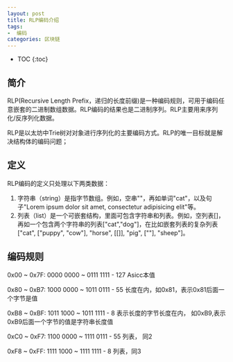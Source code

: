 ```yaml
---
layout: post
title: RLP编码介绍
tags: 
-  编码
categories: 区块链
---
```

* TOC
{:toc}

## 简介
RLP(Recursive Length Prefix，递归的长度前缀)是一种编码规则，可用于编码任意嵌套的二进制数组数据。RLP编码的结果也是二进制序列。RLP主要用来序列化/反序列化数据。

RLP是以太坊中Trie树对对象进行序列化的主要编码方式。RLP的唯一目标就是解决结构体的编码问题；

## 定义
RLP编码的定义只处理以下两类数据：

1. 字符串（string）是指字节数组。例如，空串""，再如单词"cat"，以及句子"Lorem ipsum dolor sit amet, consectetur adipisicing elit"等。
2. 列表（list）是一个可嵌套结构，里面可包含字符串和列表。例如，空列表[]，再如一个包含两个字符串的列表["cat","dog"]，在比如嵌套列表的复杂列表["cat", ["puppy", "cow"], "horse", [[]], "pig", [""], "sheep"]。

## 编码规则

0x00 ~ 0x7F: 0000 0000 ~ 0111 1111  - 127   	Asicc本值

0x80 ~ 0xB7: 1000 0000 ~ 1011 0111  -  55       长度在内，如0x81，表示0x81后面一个字节是值

0xB8 ~ 0xBF: 1011 1000 ~ 1011 1111  -  8         表示长度的字节长度在内， 如0xB9,表示0xB9后面一个字节的值是字符串长度值

0xC0 ~ 0xF7: 1100 0000 ~ 1111 0111  -  55       列表， 同2

0xF8 ~ 0xFF:  1111 1000 ~ 1111 1111 -  8         列表，同3